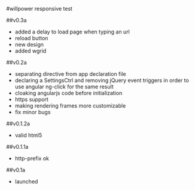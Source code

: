 #willpower responsive test

##v0.3a
- added a delay to load page when typing an url
- reload button
- new design
- added wgrid

##v0.2a
- separating directive from app declaration file
- declaring a SettingsCtrl and removing jQuery event triggers in order to use angular ng-click for the same result
- cloaking angularjs code before initialization
- https support
- making rendering frames more customizable
- fix minor bugs

##v0.1.2a
- valid html5

##v0.1.1a
- http-prefix ok 

##v0.1a
- launched
